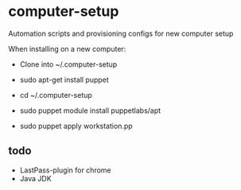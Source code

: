 computer-setup
==============

Automation scripts and provisioning configs for new computer setup

When installing on a new computer:

* Clone into ~/.computer-setup

* sudo apt-get install puppet
* cd ~/.computer-setup
* sudo puppet module install puppetlabs/apt
* sudo puppet apply workstation.pp

todo
----

* LastPass-plugin for chrome
* Java JDK
